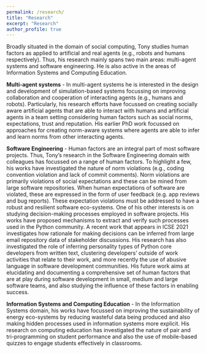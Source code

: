 ```yaml
---
permalink: /research/
title: "Research"
excerpt: "Research"
author_profile: true
---
```

Broadly situated in the domain of social computing, Tony studies human factors as applied to artificial and real agents (e.g., robots and humans respectively). Thus, his research mainly spans two main areas: multi-agent systems and software engineering. He is also active in the areas of Information Systems and Computing Education.

**Multi-agent systems** - In multi-agent systems he is interested in the design and development of simulation-based systems focussing on improving collaboration and cooperation of interacting agents (e.g., humans and robots). Particularly, his research efforts have focussed on creating socially aware artificial agents that are able to interact with humans and artificial agents in a team setting considering human factors such as social norms, expectations, trust and reputation. His earlier PhD work focussed on approaches for creating norm-aware systems where agents are able to infer and learn norms from other interacting agents.

**Software Engineering** - Human factors are an integral part of most software projects. Thus, Tony’s research in the Software Engineering domain with colleagues has focussed on a range of human factors. To highlight a few, his works have investigated the nature of norm violations (e.g., coding convention violation and lack of commit comments). Norm violations are primarily violations of social expectations and these can be mined from large software repositories. When human expectations of software are violated, these are expressed in the form of user feedback (e.g. app reviews and bug reports). These expectation violations must be addressed to have a robust and resilient software eco-systems. One of his other interests is on studying decision-making processes employed in software projects. His works have proposed mechanisms to extract and verify such processes used in the Python community. A recent work that appears in ICSE 2021 investigates how rationale for making decisions can be inferred from large email repository data of stakeholder discussions. His research has also investigated the role of inferring personality types of Python core developers from written text, clustering developers’ outside of work activities that relate to their work, and more recently the use of abusive language in software development communities. His future work aims at elucidating and documenting a comprehensive set of human factors that are at play during software development in small, medium and large software teams, and also studying the influence of these factors in enabling success.

**Information Systems and Computing Education** -  In the Information Systems domain, his works have focussed on improving the sustainability of energy eco-systems by reducing wasteful data being produced and also making hidden processes used in information systems more explicit. His research on computing education has investigated the nature of pair and tri-programming on student performance and also the use of mobile-based quizzes to engage students effectively in classrooms. 
<!--{% include base_path %} -->
